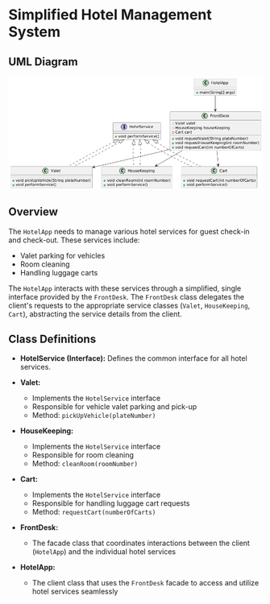 # Simplified Hotel Management System

## UML Diagram

![Hotel Management System UML](./UML-DIAGRAM.png)

## Overview

The `HotelApp` needs to manage various hotel services for guest check-in and check-out. These services include:

- Valet parking for vehicles
- Room cleaning
- Handling luggage carts

The `HotelApp` interacts with these services through a simplified, single interface provided by the `FrontDesk`. The `FrontDesk` class delegates the client's requests to the appropriate service classes (`Valet`, `HouseKeeping`, `Cart`), abstracting the service details from the client.

## Class Definitions

- **HotelService (Interface):** Defines the common interface for all hotel services.

- **Valet:**
	- Implements the `HotelService` interface
	- Responsible for vehicle valet parking and pick-up
	- Method: `pickUpVehicle(plateNumber)`

- **HouseKeeping:**
	- Implements the `HotelService` interface
	- Responsible for room cleaning
	- Method: `cleanRoom(roomNumber)`

- **Cart:**
	- Implements the `HotelService` interface
	- Responsible for handling luggage cart requests
	- Method: `requestCart(numberOfCarts)`

- **FrontDesk:**
	- The facade class that coordinates interactions between the client (`HotelApp`) and the individual hotel services

- **HotelApp:**
	- The client class that uses the `FrontDesk` facade to access and utilize hotel services seamlessly